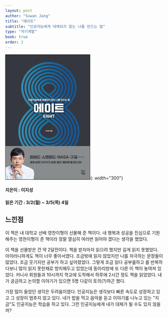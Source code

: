 ```yaml
---
layout: post
author: "Suwan Jang"
title: "에이트"
subtitle: "인공지능에게 대체되지 않는 나를 만드는 법"
type: "자기계발"
book: true
order: 2
---
```


![ex_screenshot](./images/eight.jpg){: width="300"}
#### 지은이 : 이지성
#### 읽은 기간 : 3/2(월) ~ 3/5(목) 4일

## 느낀점

이 책은 내 대학교 선배 영찬이형이 선물해 준 책이다. 내 행복과 성공을 진심으로 기원해주는 영찬이형이 준 책이라 정말 열심히 여러번 읽어야 겠다는 생각을 했었다.

이 책을 선물받은 건 약 2달전이다. 책을 받자마자 읽으려 했지만 길게 읽지 못했었다. 아이러니하게도 책이 너무 좋아서였다. 조금밖에 읽지 않았지만 나를 자극하는 문장들이 많았다. 조금 웃기지만 공부가 하고 싶어졌었다. 그렇게 조금 읽다 공부를하고 를 반복하다보니 많이 읽지 못한채로 방치해두고 있었는데 동아리방에 또 다른 이 책이 놓여져 있었다. 커니사 회원들과 10시까지 학교에 도착해서 하루에 2시간 정도 책을 읽었었다. 내가 궁금하고 논의할 이야기가 있으면 5명 다같이 토의(?)하곤 했다.

가장 많이 들었던 생각은 두려움이였다. 인공지능은 생각보다 빠른 속도로 성장하고 있고 그 성장이 멈추지 않고 있다. 내가 밥을 먹고 음악을 듣고 이야기를 나누고 있는 "지금"도 인공지능은 학습을 하고 있다. 그런 인공지능에게 내가 대체가 될 수도 있지 않을까?
